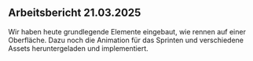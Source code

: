 ## Arbeitsbericht 21.03.2025

Wir haben heute grundlegende Elemente eingebaut, wie rennen auf einer Oberfläche. Dazu noch die Animation für das Sprinten und verschiedene Assets heruntergeladen und implementiert. 
